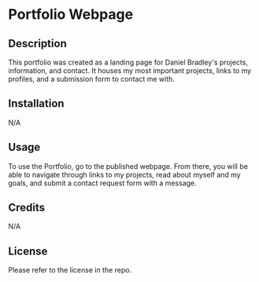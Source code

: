 # Portfolio Webpage

## Description

This portfolio was created as a landing page for Daniel Bradley's projects, information, and contact. It houses my most important projects, links to my profiles, and a submission form to contact me with.

## Installation

N/A

## Usage

To use the Portfolio, go to the published webpage. From there, you will be able to navigate through links to my projects, read about myself and my goals, and submit a contact request form with a message.

## Credits

N/A

## License

Please refer to the license in the repo.

